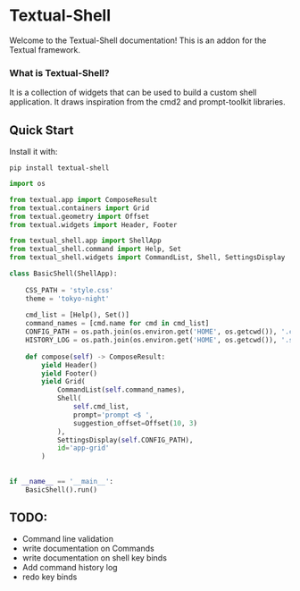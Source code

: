 # Textual-Shell

Welcome to the Textual-Shell documentation! This is an addon for the Textual framework.

### What is Textual-Shell?

It is a collection of widgets that can be used to build a custom shell application. It draws inspiration from the cmd2 and prompt-toolkit libraries. 

## Quick Start

Install it with:
``` 
pip install textual-shell
```

```py title='Basic Shell'
import os

from textual.app import ComposeResult
from textual.containers import Grid
from textual.geometry import Offset
from textual.widgets import Header, Footer

from textual_shell.app import ShellApp
from textual_shell.command import Help, Set
from textual_shell.widgets import CommandList, Shell, SettingsDisplay

class BasicShell(ShellApp):
    
    CSS_PATH = 'style.css'
    theme = 'tokyo-night'
        
    cmd_list = [Help(), Set()]
    command_names = [cmd.name for cmd in cmd_list]
    CONFIG_PATH = os.path.join(os.environ.get('HOME', os.getcwd()), '.config.yaml')
    HISTORY_LOG = os.path.join(os.environ.get('HOME', os.getcwd()), '.shell_history.log')
    
    def compose(self) -> ComposeResult:
        yield Header()
        yield Footer()
        yield Grid(
            CommandList(self.command_names),
            Shell(
                self.cmd_list,
                prompt='prompt <$ ',
                suggestion_offset=Offset(10, 3)
            ),
            SettingsDisplay(self.CONFIG_PATH),
            id='app-grid'
        )
        
        
if __name__ == '__main__':
    BasicShell().run()

```

## TODO:

* Command line validation
* write documentation on Commands
* write documentation on shell key binds
* Add command history log
* redo key binds
